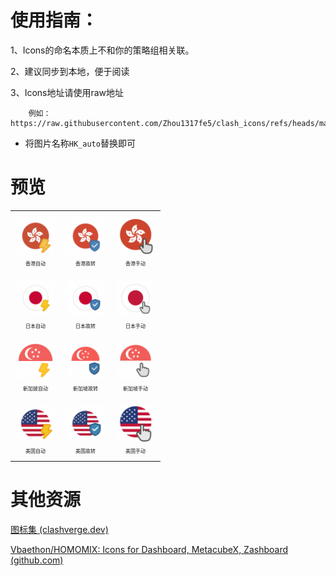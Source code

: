 

# 使用指南：

1、Icons的命名本质上不和你的策略组相关联。

2、建议同步到本地，便于阅读

3、Icons地址请使用raw地址

        例如：https://raw.githubusercontent.com/Zhou1317fe5/clash_icons/refs/heads/main/flag/HK_auto.png

- 将图片名称`HK_auto`替换即可



# 预览

<!--start-icons-->

<table style="width: 100%; text-align: center;"><tr>
    <td align="center" style="padding: 10px;">
        <img src="/flag/HK_auto.png" alt="HK_auto.png" width="60" height="60"><br>
        <span style="font-size: 8px;">香港自动</span>
    </td>
    <td align="center" style="padding: 10px;">
        <img src="/flag/HK_fallback.png" alt="HK_fallback.png" width="60" height="60"><br>
        <span style="font-size: 8px;">香港故转</span>
    </td>
    <td align="center" style="padding: 10px;">
        <img src="/flag/HK_select.png" alt="HK_select.png" width="60" height="60"><br>
        <span style="font-size: 8px;">香港手动</span>
    </td></tr><tr>
        <td align="center" style="padding: 10px;">
        <img src="/flag/JP_auto.png" alt="JP_auto.png" width="60" height="60"><br>
        <span style="font-size: 8px;">日本自动</span>
    </td>
    <td align="center" style="padding: 10px;">
        <img src="/flag/JP_fallback.png" alt="JP_fallback.png" width="60" height="60"><br>
        <span style="font-size: 8px;">日本故转</span>
    </td>
    <td align="center" style="padding: 10px;">
        <img src="/flag/JP_select.png" alt="JP_select.png" width="60" height="60"><br>
        <span style="font-size: 8px;">日本手动</span>
    </td></tr><tr>
    <td align="center" style="padding: 10px;">
        <img src="/flag/SG_auto.png" alt="SG_auto.png" width="60" height="60"><br>
        <span style="font-size: 8px;">新加披自动</span>
    </td>
    <td align="center" style="padding: 10px;">
        <img src="/flag/SG_fallback.png" alt="SG_fallback.png" width="60" height="60"><br>
        <span style="font-size: 8px;">新加坡故转</span>
    </td>
    <td align="center" style="padding: 10px;">
        <img src="/flag/SG_select.png" alt="SG_select.png" width="60" height="60"><br>
        <span style="font-size: 8px;">新加坡手动</span>
    </td></tr><tr>
    <td align="center" style="padding: 10px;">
        <img src="/flag/US_auto.png" alt="US_auto.png" width="60" height="60"><br>
        <span style="font-size: 8px;">美国自动</span>
    </td>
    <td align="center" style="padding: 10px;">
        <img src="/flag/US_fallback.png" alt="US_fallback.png" width="60" height="60"><br>
        <span style="font-size: 8px;">美国故转</span>
    </td>
    <td align="center" style="padding: 10px;">
        <img src="/flag/US_select.png" alt="US_select.png" width="60" height="60"><br>
        <span style="font-size: 8px;">美国手动</span>
    </td>
</tr></table>

<!--end-icons-->

# 其他资源

[图标集 (clashverge.dev)](https://www.clashverge.dev/guide/group_icon/group_icon.html#_5)

[Vbaethon/HOMOMIX: Icons for Dashboard, MetacubeX, Zashboard (github.com)](https://github.com/Vbaethon/HOMOMIX)
